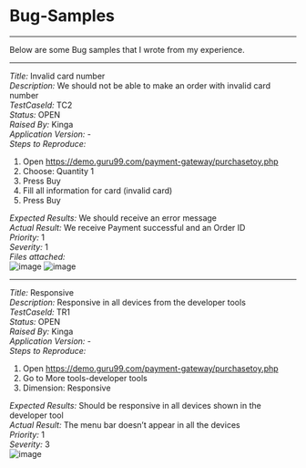 # Bug-Samples
___
Below are some Bug samples that I wrote from my experience.
___

_Title:_ Invalid card number <br/>
_Description:_ We should not be able to make an order with invalid card number <br/>
_TestCaseId:_ TC2 <br/>
_Status:_ OPEN <br/>
_Raised By:_ Kinga <br/>
_Application Version:_ - <br/>
_Steps to Reproduce:_<br/>
1. Open https://demo.guru99.com/payment-gateway/purchasetoy.php
2. Choose: Quantity 1
3. Press Buy
4. Fill all information for card (invalid card)
5. Press Buy

_Expected Results:_ We should receive an error message <br/>
_Actual Result:_ We receive Payment successful and an Order ID <br/>
_Priority:_ 1 <br/>
_Severity:_ 1 <br/>
_Files attached:_ <br/>
![image](https://github.com/DeeKinga/Bug-Samples/assets/131695090/65b10639-b229-4759-8ced-6c813acc2113)
![image](https://github.com/DeeKinga/Bug-Samples/assets/131695090/c0a1f8a5-42fc-4058-ba94-74ab63320ea6)

___

_Title:_ Responsive  <br/>
_Description:_ Responsive in all devices from the developer tools <br/>
_TestCaseId:_ TR1 <br/>
_Status:_ OPEN <br/>
_Raised By:_ Kinga <br/>
_Application Version:_ - <br/>
_Steps to Reproduce:_ <br/>
1. Open https://demo.guru99.com/payment-gateway/purchasetoy.php
2. Go to More tools-developer tools
3. Dimension: Responsive

_Expected Results:_ Should be responsive in all devices shown in the developer tool <br/>
_Actual Result:_ The menu bar doesn’t appear in all the devices <br/>
_Priority:_ 1 <br/>
_Severity:_ 3  <br/>
![image](https://github.com/DeeKinga/Bug-Samples/assets/131695090/3614d454-2999-46c1-9603-b956dff39bc6)




